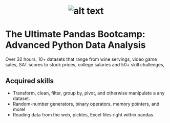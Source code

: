 # <p align="center"> ![alt text](https://github.com/Dimitrov-S-Dev-Python/SoftUni_MS_SQL/blob/master/SoftUni-Logo.png) <p>
# The Ultimate Pandas Bootcamp: Advanced Python Data Analysis
Over 32 hours, 10+ datasets that range from wine servings, video game sales, SAT scores to stock prices, college salaries and 50+ skill challenges, 
## Acquired skills
- Transform, clean, filter, group by, pivot, and otherwise manipulate a any dataset.
- Random-number generators, binary operators, memory pointers, and more!
- Reading data from the web, pickles, Excel files right within pandas.